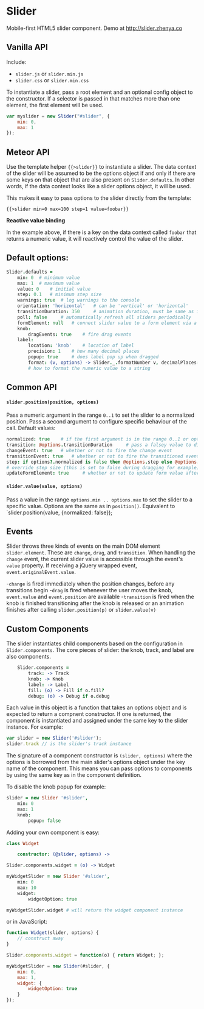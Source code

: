 # Slider
Mobile-first HTML5 slider component. Demo at http://slider.zhenya.co

## Vanilla API
Include:
- `slider.js` or `slider.min.js`
- `slider.css` or `slider.min.css`

To instantiate a slider, pass a root element and an optional config object to the constructor. If a selector is passed in that matches more than one element, the first element will be used.
``` js
var myslider = new Slider("#slider", {
	min: 0,
	max: 1
});
```

## Meteor API
Use the template helper `{{>slider}}` to instantiate a slider. The data context of the slider will be assumed to be the options object if and only if there are some keys on that object that are also present on `Slider.defaults`. In other words, if the data context looks like a slider options object, it will be used. 

This makes it easy to pass options to the slider directly from the template:
```
{{>slider min=0 max=100 step=1 value=foobar}}
```
**Reactive value binding**

In the example above, if there is a key on the data context called `foobar` that returns a numeric value, it will reactively control the value of the slider.

## Default options:
``` coffee
Slider.defaults = 
	min: 0	# minimum value
	max: 1 	# maximum value
	value: 0 	# initial value
	step: 0.1 	# minimum step size
	warnings: true	# log warnings to the console
	orientation: 'horizontal'	# can be 'vertical' or 'horizontal'
	transitionDuration: 350		# animation duration, must be same as in CSS
	poll: false		# automatically refresh all sliders periodically
	formElement: null	# connect slider value to a form element via a selector
	knob:
		dragEvents: true	# fire drag events
	label:
		location: 'knob'	# location of label
		precision: 1 	# how many decimal places
		popup: true		# does label pop up when dragged
		format: (v, options) -> Slider._.formatNumber v, decimalPlaces: options.precision
		# how to format the numeric value to a string
```

## Common API

#### `slider.position(position, options)`
Pass a numeric argument in the range `0..1` to set the slider to a normalized position. Pass a second argument to configure specific behaviour of the call. Default values:
``` coffee
normalized: true	# if the first argument is in the range 0..1 or options.min..options.max
transition: @options.transitionDuration 	# pass a falsey value to disable smooth transitions
changeEvent: true	# whether or not to fire the change event
transitionEvent: true	# whether or not to fire the transitioned event after the transition
step: if options?.normalized is false then @options.step else @options.step / (@options.max - @options.min)
# override step size (this is set to false during dragging for example)
updateFormElement: true 	# whether or not to update form value after the set 
```

#### `slider.value(value, options)`
Pass a value in the range `options.min .. options.max` to set the slider to a specific value. Options are the same as in `position()`. Equivalent to `slider.position(value, {normalized: false});

## Events
Slider throws three kinds of events on the main DOM element `slider.element`. These are `change`, `drag`, and `transition`. When handling the `change` event, the current slider value is accessible through the event's `value` property. If receiving a jQuery wrapped event, `event.originalEvent.value`.

-`change` is fired immediately when the position changes, before any transitions begin
-`drag` is fired whenever the user moves the knob, `event.value` and `event.position` are available
-`transition` is fired when the knob is finished transitioning after the knob is released or an animation finishes after calling `slider.position(p)` or `slider.value(v)`

## Custom Components
The slider instantiates child components based on the configuration in `Slider.components`. The core pieces of slider: the knob, track, and label are also components.
``` coffee
	Slider.components =
		track: -> Track
		knob: -> Knob
		label: -> Label
		fill: (o) -> Fill if o.fill?
		debug: (o) -> Debug if o.debug
```

Each value in this object is a function that takes an options object and is expected to return a compnent constructor. If one is returned, the component is instantiated and assigned under the same key to the slider instance. For example:
``` js
var slider = new Slider('#slider');
slider.track // is the slider's track instance
```
The signature of a component constructor is `(slider, options)` where the options is borrowed from the main slider's options object under the key name of the component. This means you can pass options to components by using the same key as in the component definition.

To disable the knob popup for example:
``` coffee
slider = new Slider '#slider',
	min: 0
	max: 1
	knob:
		popup: false
```

Adding your own component is easy:
``` coffee
class Widget

	constructor: (@slider, options) ->

Slider.components.widget = (o) -> Widget

myWidgetSlider = new Slider '#slider',
	min: 0
	max: 10
	widget:
		widgetOption: true

myWidgetSlider.widget # will return the widget component instance
```
or in JavaScript:
``` js
function Widget(slider, options) {
	// construct away	
}

Slider.components.widget = function(o) { return Widget; };

myWidgetSlider = new Slider(#slider, {
	min: 0,
	max: 1,
	widget: {
		widgetOption: true
	}
});
```
